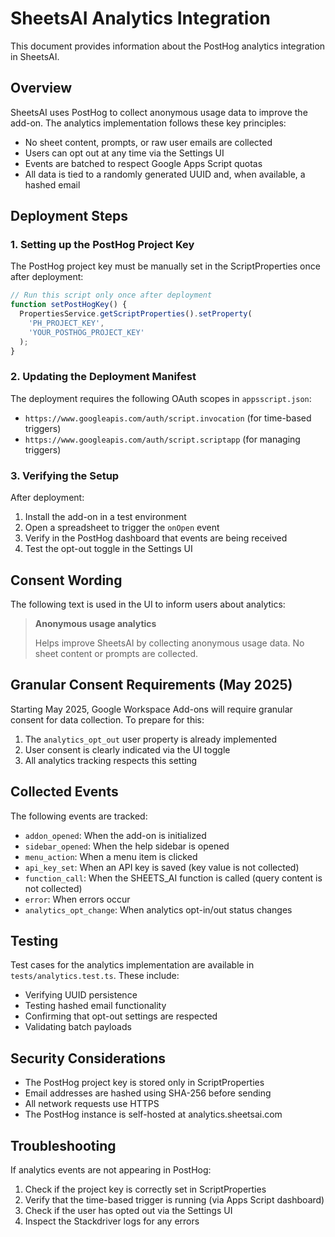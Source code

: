# SheetsAI Analytics Integration

This document provides information about the PostHog analytics integration in SheetsAI.

## Overview

SheetsAI uses PostHog to collect anonymous usage data to improve the add-on. The analytics implementation follows these key principles:

- No sheet content, prompts, or raw user emails are collected
- Users can opt out at any time via the Settings UI
- Events are batched to respect Google Apps Script quotas
- All data is tied to a randomly generated UUID and, when available, a hashed email

## Deployment Steps

### 1. Setting up the PostHog Project Key

The PostHog project key must be manually set in the ScriptProperties once after deployment:

```javascript
// Run this script only once after deployment
function setPostHogKey() {
  PropertiesService.getScriptProperties().setProperty(
    'PH_PROJECT_KEY', 
    'YOUR_POSTHOG_PROJECT_KEY'
  );
}
```

### 2. Updating the Deployment Manifest

The deployment requires the following OAuth scopes in `appsscript.json`:
- `https://www.googleapis.com/auth/script.invocation` (for time-based triggers)
- `https://www.googleapis.com/auth/script.scriptapp` (for managing triggers)

### 3. Verifying the Setup

After deployment:
1. Install the add-on in a test environment
2. Open a spreadsheet to trigger the `onOpen` event
3. Verify in the PostHog dashboard that events are being received
4. Test the opt-out toggle in the Settings UI

## Consent Wording

The following text is used in the UI to inform users about analytics:

> **Anonymous usage analytics**
> 
> Helps improve SheetsAI by collecting anonymous usage data. No sheet content or prompts are collected.

## Granular Consent Requirements (May 2025)

Starting May 2025, Google Workspace Add-ons will require granular consent for data collection. To prepare for this:

1. The `analytics_opt_out` user property is already implemented
2. User consent is clearly indicated via the UI toggle
3. All analytics tracking respects this setting

## Collected Events

The following events are tracked:

- `addon_opened`: When the add-on is initialized
- `sidebar_opened`: When the help sidebar is opened
- `menu_action`: When a menu item is clicked
- `api_key_set`: When an API key is saved (key value is not collected)
- `function_call`: When the SHEETS_AI function is called (query content is not collected)
- `error`: When errors occur
- `analytics_opt_change`: When analytics opt-in/out status changes

## Testing

Test cases for the analytics implementation are available in `tests/analytics.test.ts`. These include:

- Verifying UUID persistence
- Testing hashed email functionality
- Confirming that opt-out settings are respected
- Validating batch payloads

## Security Considerations

- The PostHog project key is stored only in ScriptProperties
- Email addresses are hashed using SHA-256 before sending
- All network requests use HTTPS
- The PostHog instance is self-hosted at analytics.sheetsai.com

## Troubleshooting

If analytics events are not appearing in PostHog:

1. Check if the project key is correctly set in ScriptProperties
2. Verify that the time-based trigger is running (via Apps Script dashboard)
3. Check if the user has opted out via the Settings UI
4. Inspect the Stackdriver logs for any errors 